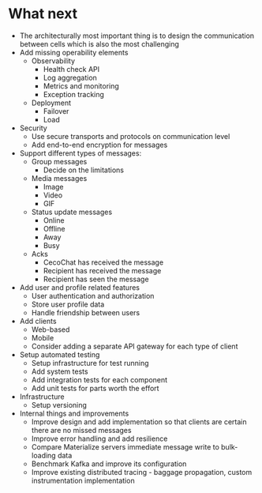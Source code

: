# What next

* The architecturally most important thing is to design the communication between cells which is also the most challenging
* Add missing operability elements
  - Observability
    - Health check API
    - Log aggregation
    - Metrics and monitoring
    - Exception tracking
  - Deployment
    - Failover
    - Load
* Security
  - Use secure transports and protocols on communication level
  - Add end-to-end encryption for messages
* Support different types of messages:
  - Group messages
    - Decide on the limitations
  - Media messages
    - Image
    - Video
    - GIF
  - Status update messages
    - Online
    - Offline
    - Away
    - Busy
  - Acks
    - CecoChat has received the message
    - Recipient has received the message
    - Recipient has seen the message
* Add user and profile related features
  - User authentication and authorization
  - Store user profile data
  - Handle friendship between users
* Add clients
  - Web-based
  - Mobile
  - Consider adding a separate API gateway for each type of client
* Setup automated testing
  - Setup infrastructure for test running
  - Add system tests
  - Add integration tests for each component
  - Add unit tests for parts worth the effort
* Infrastructure
  - Setup versioning
* Internal things and improvements
  - Improve design and add implementation so that clients are certain there are no missed messages
  - Improve error handling and add resilience
  - Compare Materialize servers immediate message write to bulk-loading data
  - Benchmark Kafka and improve its configuration
  - Improve existing distributed tracing - baggage propagation, custom instrumentation implementation
